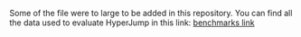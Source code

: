 Some of the file were to large to be added in this repository.
You can find all the data used to evaluate HyperJump in this link:
[benchmarks link](https://drive.google.com/drive/folders/1LaQJrMygNqTYdFZERuwD08Um8t-3vp6s?usp=sharing)
